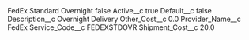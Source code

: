 <?xml version="1.0" encoding="UTF-8"?>
<CustomMetadata xmlns="http://soap.sforce.com/2006/04/metadata" xmlns:xsi="http://www.w3.org/2001/XMLSchema-instance" xmlns:xsd="http://www.w3.org/2001/XMLSchema">
    <label>FedEx Standard Overnight</label>
    <protected>false</protected>
    <values>
        <field>Active__c</field>
        <value xsi:type="xsd:boolean">true</value>
    </values>
    <values>
        <field>Default__c</field>
        <value xsi:type="xsd:boolean">false</value>
    </values>
    <values>
        <field>Description__c</field>
        <value xsi:type="xsd:string">Overnight Delivery</value>
    </values>
    <values>
        <field>Other_Cost__c</field>
        <value xsi:type="xsd:double">0.0</value>
    </values>
    <values>
        <field>Provider_Name__c</field>
        <value xsi:type="xsd:string">FedEx</value>
    </values>
    <values>
        <field>Service_Code__c</field>
        <value xsi:type="xsd:string">FEDEXSTDOVR</value>
    </values>
    <values>
        <field>Shipment_Cost__c</field>
        <value xsi:type="xsd:double">20.0</value>
    </values>
</CustomMetadata>
